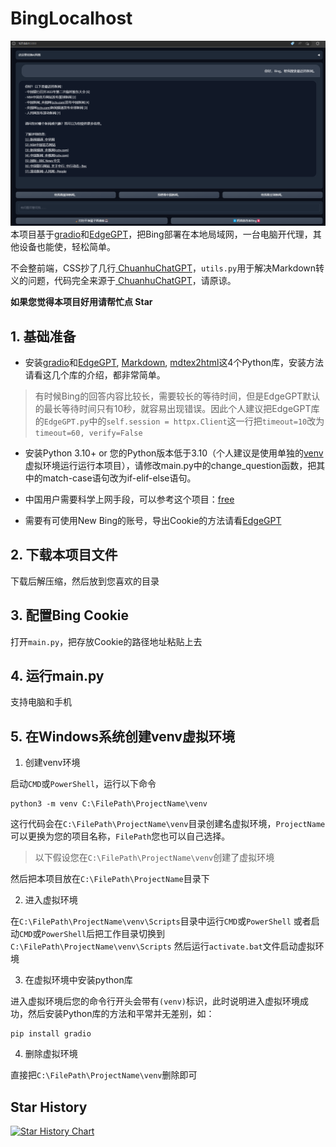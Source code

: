 # BingLocalhost
![preview](/preview.png)
本项目基于[gradio](https://github.com/gradio-app/gradio)和[EdgeGPT](https://github.com/acheong08/EdgeGPT)，把Bing部署在本地局域网，一台电脑开代理，其他设备也能使，轻松简单。

不会整前端，CSS抄了几行[
ChuanhuChatGPT](https://github.com/GaiZhenbiao/ChuanhuChatGPT)，`utils.py`用于解决Markdown转义的问题，代码完全来源于[
ChuanhuChatGPT](https://github.com/GaiZhenbiao/ChuanhuChatGPT)，请原谅。

**如果您觉得本项目好用请帮忙点 Star**

## 1. 基础准备
- 安装[gradio](https://github.com/gradio-app/gradio)和[EdgeGPT](https://github.com/acheong08/EdgeGPT), [Markdown](https://github.com/Python-Markdown/markdown), [mdtex2html](https://github.com/polarwinkel/mdtex2html)这4个Python库，安装方法请看这几个库的介绍，都非常简单。

> 有时候Bing的回答内容比较长，需要较长的等待时间，但是EdgeGPT默认的最长等待时间只有10秒，就容易出现错误。因此个人建议把EdgeGPT库的`EdgeGPT.py`中的`self.session = httpx.Client`这一行把`timeout=10`改为`timeout=60, verify=False`

- 安装Python 3.10+ or 您的Python版本低于3.10（个人建议是使用单独的[venv](#5-在windows系统创建venv虚拟环境)虚拟环境运行运行本项目），请修改main.py中的change_question函数，把其中的match-case语句改为if-elif-else语句。

- 中国用户需要科学上网手段，可以参考这个项目：[free](https://github.com/freefq/free)

- 需要有可使用New Bing的账号，导出Cookie的方法请看[EdgeGPT](https://github.com/acheong08/EdgeGPT)

## 2. 下载本项目文件
下载后解压缩，然后放到您喜欢的目录

## 3. 配置Bing Cookie
打开`main.py`，把存放Cookie的路径地址粘贴上去

## 4. 运行main.py
支持电脑和手机

## 5. 在Windows系统创建venv虚拟环境
1. 创建venv环境

启动`CMD`或`PowerShell`，运行以下命令
```
python3 -m venv C:\FilePath\ProjectName\venv
```
这行代码会在`C:\FilePath\ProjectName\venv`目录创建名虚拟环境，`ProjectName`可以更换为您的项目名称，`FilePath`您也可以自己选择。

> 以下假设您在`C:\FilePath\ProjectName\venv`创建了虚拟环境

然后把本项目放在`C:\FilePath\ProjectName`目录下

2. 进入虚拟环境

在`C:\FilePath\ProjectName\venv\Scripts`目录中运行`CMD`或`PowerShell`
或者启动`CMD`或`PowerShell`后把工作目录切换到`C:\FilePath\ProjectName\venv\Scripts`
然后运行`activate.bat`文件启动虚拟环境

3. 在虚拟环境中安装python库

进入虚拟环境后您的命令行开头会带有`(venv)`标识，此时说明进入虚拟环境成功，然后安装Python库的方法和平常并无差别，如：
```
pip install gradio
```

4. 删除虚拟环境

直接把`C:\FilePath\ProjectName\venv`删除即可

## Star History

[![Star History Chart](https://api.star-history.com/svg?repos=gG8Fkpxq/BingLocalhost&type=Date)](https://star-history.com/#gG8Fkpxq/BingLocalhost&Date)
